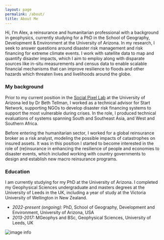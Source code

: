 ```yaml
---
layout: page
permalink: /about/
title: About Me
---
```


Hi, I’m Alex, a reinsurance and humanitarian professional with a background in geophysics, currently studying for a PhD in the School of Geography, Development & Environment at the University of Arizona. In my research, I seek to answer questions around disaster risk management and risk financing for extreme climate events. I work with satellite data to map and quantify disaster impacts, which I aim to employ along with disparate sources like in-situ measurements and census data to enable scalable financial mechanisms that can improve resilience to floods and other hazards which threaten lives and livelihoods around the globe.

### My background

Prior to my current position in the [Social Pixel Lab](https://beth-tellman.github.io/) at the University of Arizona led by Dr Beth Tellman, I worked as a technical advisor for Start Network, supporting NGOs to develop disaster risk financing systems to support the most vulnerable during crises. In the role, I produced technical evaluations of systems spanning South and Southeast Asia, and West and Southern Africa. 

Before entering the humanitarian sector, I worked for a global reinsurance broker as a risk analyst, modeling the possible impacts of catastrophes on insured assets. It was in this position I started to become interested in the role of (re)insurance in enhancing the resilience of people and economies to disaster events, which included working with country governments to design and establish new macro reinsurance programs.

### Education

I am currently studying for my PhD at the University of Arizona. I completed my Geophysical Sciences undergraduate and masters degrees at the University of Leeds in the UK, including a year of study at the Victoria University of Wellington in New Zealand.

* _2022-present (ongoing):_ PhD, School of Geography, Development and Environment, University of Arizona, USA
* _2013-2017:_ MGeophys and BSc, Geophysical Sciences, University of Leeds, UK


![image info](../images/alex_igarss.jpg "Photo")
